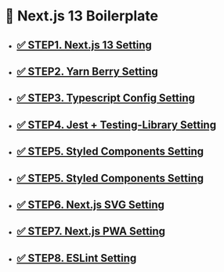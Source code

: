 # 🐳 Next.js 13 Boilerplate

- ## [✅ STEP1. Next.js 13 Setting](./setting-docs/next.md)

- ## [✅ STEP2. Yarn Berry Setting](./setting-docs/yarn-berry.md)

- ## [✅ STEP3. Typescript Config Setting](./setting-docs/typescript.md)

- ## [✅ STEP4. Jest + Testing-Library Setting](./setting-docs/test.md)

- ## [✅ STEP5. Styled Components Setting](./setting-docs/styled-components.md)

- ## [✅ STEP5. Styled Components Setting](./setting-docs/styled-components.md)

- ## [✅ STEP6. Next.js SVG Setting](./setting-docs/next-svg.md)

- ## [✅ STEP7. Next.js PWA Setting](./setting-docs/next-pwa.md)

- ## [✅ STEP8. ESLint Setting](./setting-docs/eslint.md)
